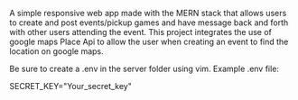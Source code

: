 A simple responsive web app made with the MERN stack that allows users to create and post events/pickup games and have message back and forth with other users attending the event. This project integrates the use of google maps Place Api to allow the user when creating an event to find the location on google maps. 

Be sure to create a .env in the server folder using vim. 
Example .env file: 

SECRET_KEY="Your_secret_key"
 
 
